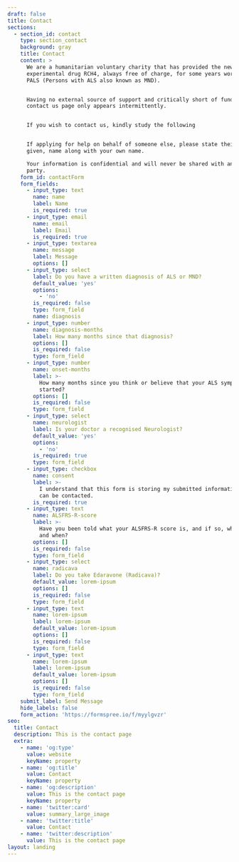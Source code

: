 ```yaml
---
draft: false
title: Contact
sections:
  - section_id: contact
    type: section_contact
    background: gray
    title: Contact
    content: >
      ​​We are a humanitarian voluntary charity that has provided the new
      experimental drug RCH4, always free of charge, for some years worldwide to
      PALS (Persons with ALS also known as MND).


      Having no external source of support and critically short of funding, this
      contact us page only appears intermittently.


      If you wish to contact us, kindly study the following


      If applying for help on behalf of someone else, please state their first,
      given, name along with your own name.  

      Your information is confidential and will never be shared with any other
      party.
    form_id: contactForm
    form_fields:
      - input_type: text
        name: name
        label: Name
        is_required: true
      - input_type: email
        name: email
        label: Email
        is_required: true
      - input_type: textarea
        name: message
        label: Message
        options: []
      - input_type: select
        label: Do you have a written diagnosis of ALS or MND?
        default_value: 'yes'
        options:
          - 'no'
        is_required: false
        type: form_field
        name: diagnosis
      - input_type: number
        name: diagnosis-months
        label: How many months since that diagnosis?
        options: []
        is_required: false
        type: form_field
      - input_type: number
        name: onset-months
        label: >-
          How many months since you think or believe that your ALS symptoms
          started?
        options: []
        is_required: false
        type: form_field
      - input_type: select
        name: neurologist
        label: Is your doctor a recognised Neurologist?
        default_value: 'yes'
        options:
          - 'no'
        is_required: true
        type: form_field
      - input_type: checkbox
        name: consent
        label: >-
          I understand that this form is storing my submitted information so I
          can be contacted.
        is_required: true
      - input_type: text
        name: ALSFRS-R-score
        label: >-
          Have you been told what your ALSFRS-R score is, and if so, what is it
          and when?
        options: []
        is_required: false
        type: form_field
      - input_type: select
        name: radicava
        label: Do you take Edaravone (Radicava)?
        default_value: lorem-ipsum
        options: []
        is_required: false
        type: form_field
      - input_type: text
        name: lorem-ipsum
        label: lorem-ipsum
        default_value: lorem-ipsum
        options: []
        is_required: false
        type: form_field
      - input_type: text
        name: lorem-ipsum
        label: lorem-ipsum
        default_value: lorem-ipsum
        options: []
        is_required: false
        type: form_field
    submit_label: Send Message
    hide_labels: false
    form_action: 'https://formspree.io/f/myylgvzr'
seo:
  title: Contact
  description: This is the contact page
  extra:
    - name: 'og:type'
      value: website
      keyName: property
    - name: 'og:title'
      value: Contact
      keyName: property
    - name: 'og:description'
      value: This is the contact page
      keyName: property
    - name: 'twitter:card'
      value: summary_large_image
    - name: 'twitter:title'
      value: Contact
    - name: 'twitter:description'
      value: This is the contact page
layout: landing
---
```

